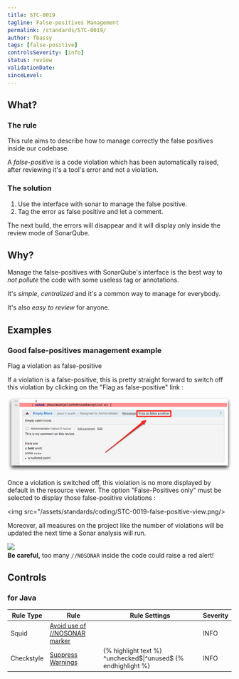 ```yaml
---
title: STC-0019
tagline: False-positives Management
permalink: /standards/STC-0019/
author: fbassy
tags: [false-positive]
controlsSeverity: [info]
status: review
validationDate:
sinceLevel:
---
```


<a name="what"></a>
## What?

### <i class="fa fa-info-circle"></i> The rule

This rule aims to describe how to manage correctly the false positives
inside our codebase.

A *false-positive* is a code violation which has been automatically raised,
after reviewing it's a tool's error and not a violation.

### <i class="fa fa-lightbulb-o"></i> The solution

1. Use the interface with sonar to manage the false positive.
2. Tag the error as false positive and let a comment.


The next build, the errors will disappear and it will display only inside the review mode of SonarQube.

<a name="why"></a>
## Why?

Manage the false-positives with SonarQube's interface is the best way to *not pollute* the code with some useless tag or
annotations.

It's *simple*, *centralized* and it's a common way to manage for everybody.

It's also *easy to review* for anyone.

<a name="examples"></a>
## Examples

<div class="panel panel-success">
  <div class="panel-heading">
    <h3 class="panel-title"><i class="fa fa-thumbs-up pull-right"></i> Good false-positives management example</h3>
  </div>
  <div class="panel-body">

<p>Flag a violation as false-positive</p>

<p>If a violation is a false-positive, this is pretty straight forward to
switch off this violation by clicking on the "Flag as false-positive" link
:</p>

<img src="/assets/standards/coding/STC-0019-flag-as-false-positive.png"/>

<p>Once a violation is switched off, this violation is no more displayed by
default in the resource viewer. The option "False-Positives only" must be
selected to display those false-positive violations :</p>

<img src="/assets/standards/coding/STC-0019-false-positive-view.png/>

<p>Moreover, all measures on the project like the number of violations will be
updated the next time a Sonar analysis will run.</p>

<img src="/assets/standards/coding/STC-0019-sonar_false_postive_screenshot01.png"/>

  </div>
</div>

<div class="alert alert-warning">
  <i class="fa fa-exclamation-triangle"></i> <strong>Be careful,</strong> too many <code>//NOSONAR</code> inside the code could
  raise a red alert!
</div>

<a name="controls"></a>
## <i class="fa fa-shield"></i> Controls

### for Java

<div class="table-responsive">
  <table class="table">
    <thead>
      <tr>
        <th>Rule Type</th>
        <th>Rule</th>
        <th>Rule Settings</th>
        <th>Severity</th>
      </tr>
    </thead>
    <tbody>
    <tr>
      <td>Squid</td>
      <td><a href="http://jira.codehaus.org/browse/SONAR-1817">Avoid use of //NOSONAR marker</a></td>
       <td>
       </td>
       <td>INFO</td>
     </tr>
     <tr>
       <td>Checkstyle</td>
       <td><a href="http://checkstyle.sourceforge.net/config_annotation.html#SuppressWarnings" >Suppress Warnings</a></td>
       <td>
{% highlight text %}
^unchecked$|^unused$
{% endhighlight %}
       </td>
       <td>INFO</td>
     </tr>
   </tbody>
  </table>
</div>
